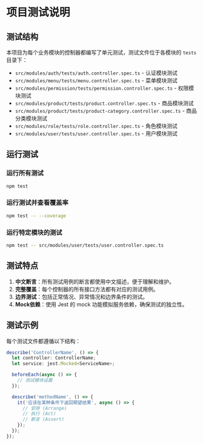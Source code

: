 # 项目测试说明

## 测试结构

本项目为每个业务模块的控制器都编写了单元测试，测试文件位于各模块的 `tests` 目录下：

- `src/modules/auth/tests/auth.controller.spec.ts` - 认证模块测试
- `src/modules/menu/tests/menu.controller.spec.ts` - 菜单模块测试
- `src/modules/permission/tests/permission.controller.spec.ts` - 权限模块测试
- `src/modules/product/tests/product.controller.spec.ts` - 商品模块测试
- `src/modules/product/tests/product-category.controller.spec.ts` - 商品分类模块测试
- `src/modules/role/tests/role.controller.spec.ts` - 角色模块测试
- `src/modules/user/tests/user.controller.spec.ts` - 用户模块测试

## 运行测试

### 运行所有测试

```bash
npm test
```

### 运行测试并查看覆盖率

```bash
npm test -- --coverage
```

### 运行特定模块的测试

```bash
npm test -- src/modules/user/tests/user.controller.spec.ts
```

## 测试特点

1. **中文断言**：所有测试用例的断言都使用中文描述，便于理解和维护。
2. **完整覆盖**：每个控制器的所有接口方法都有对应的测试用例。
3. **边界测试**：包括正常情况、异常情况和边界条件的测试。
4. **Mock依赖**：使用 Jest 的 mock 功能模拟服务依赖，确保测试的独立性。

## 测试示例

每个测试文件都遵循以下结构：

```typescript
describe('ControllerName', () => {
  let controller: ControllerName;
  let service: jest.Mocked<ServiceName>;

  beforeEach(async () => {
    // 测试模块设置
  });

  describe('methodName', () => {
    it('应该在某种条件下返回期望结果', async () => {
      // 安排 (Arrange)
      // 执行 (Act)
      // 断言 (Assert)
    });
  });
});
```